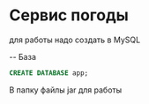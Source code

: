 # Сервис погоды


для работы надо создать в MySQL 


-- База
```sql
CREATE DATABASE app;
```

В папку файлы jar для работы 
